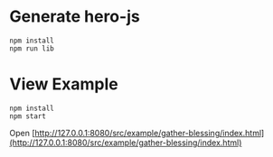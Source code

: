 # Generate hero-js
```
npm install
npm run lib

```

# View Example
```
npm install
npm start
```
Open [http://127.0.0.1:8080/src/example/gather-blessing/index.html](http://127.0.0.1:8080/src/example/gather-blessing/index.html)

